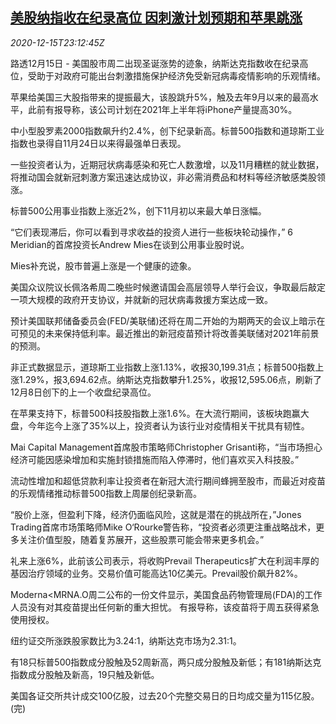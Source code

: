 <!--1608074597000-->
[美股纳指收在纪录高位 因刺激计划预期和苹果跳涨](https://cn.reuters.com/article/usa-stocks-nasdaq-apple-1216-idCNKBS28P33R)
------

<div><i>2020-12-15T23:12:45Z</i></div><p>路透12月15日 - 美国股市周二出现圣诞涨势的迹象，纳斯达克指数收在纪录高位，受助于对政府可能出台刺激措施保护经济免受新冠病毒疫情影响的乐观情绪。</p><p>苹果给美国三大股指带来的提振最大，该股跳升5%，触及去年9月以来的最高水平，此前有报导称，该公司计划在2021年上半年将iPhone产量提高30%。</p><p>中小型股罗素2000指数飙升约2.4%，创下纪录新高。标普500指数和道琼斯工业指数也录得自11月24日以来得最强单日表现。</p><p>一些投资者认为，近期冠状病毒感染和死亡人数激增，以及11月糟糕的就业数据，将推动国会就新冠刺激方案迅速达成协议，非必需消费品和材料等经济敏感类股领涨。</p><p>标普500公用事业指数上涨近2%，创下11月初以来最大单日涨幅。</p><p>“它们表现滞后，你可以看到寻求收益的投资人进行一些板块轮动操作，” 6 Meridian的首席投资长Andrew Mies在谈到公用事业股时说。</p><p>Mies补充说，股市普遍上涨是一个健康的迹象。</p><p>美国众议院议长佩洛希周二晚些时候邀请国会高层领导人举行会议，争取最后敲定一项大规模的政府开支协议，并就新的冠状病毒救援方案达成一致。</p><p>预计美国联邦储备委员会(FED/美联储)还将在周二开始的为期两天的会议上暗示在可预见的未来保持低利率。最近推出的新冠疫苗预计将改善美联储对2021年前景的预测。</p><p>非正式数据显示，道琼斯工业指数上涨1.13%，收报30,199.31点；标普500指数上涨1.29%，报3,694.62点。纳斯达克指数攀升1.25%，收报12,595.06点，刷新了12月8日创下的上一个收盘纪录高位。</p><p>在苹果支持下，标普500科技股指数上涨1.6%。在大流行期间，该板块跑赢大盘，今年迄今上涨了35%以上，投资者认为该行业对疫情相关干扰具有韧性。</p><p>Mai Capital Management首席股市策略师Christopher Grisanti称，“当市场担心经济可能因感染增加和实施封锁措施而陷入停滞时，他们喜欢买入科技股。”</p><p>流动性增加和超低贷款利率让投资者在新冠大流行期间蜂拥至股市，而最近对疫苗的乐观情绪推动标普500指数上周屡创纪录新高。</p><p>“股价上涨，但盈利下降，经济仍面临风险，这就是潜在的挑战所在，”Jones Trading首席市场策略师Mike O‘Rourke警告称，“投资者必须更注重战略战术，更多关注价值型股，随着复苏展开，这些股票可能会带来更多机会。”</p><p>礼来上涨6%，此前该公司表示，将收购Prevail Therapeutics扩大在利润丰厚的基因治疗领域的业务。交易价值可能高达10亿美元。Prevail股价飙升82%。</p><p>Moderna&lt;MRNA.O周二公布的一份文件显示，美国食品药物管理局(FDA)的工作人员没有对其疫苗提出任何新的重大担忧。 有报导称，该疫苗将于周五获得紧急使用授权。</p><p>纽约证交所涨跌股家数比为3.24:1，纳斯达克市场为2.31:1。</p><p>有18只标普500指数成分股触及52周新高，两只成分股触及新低；有181纳斯达克指数成分股触及新高，19只触及新低。</p><p>美国各证交所共计成交100亿股，过去20个完整交易日的日均成交量为115亿股。(完)</p>
